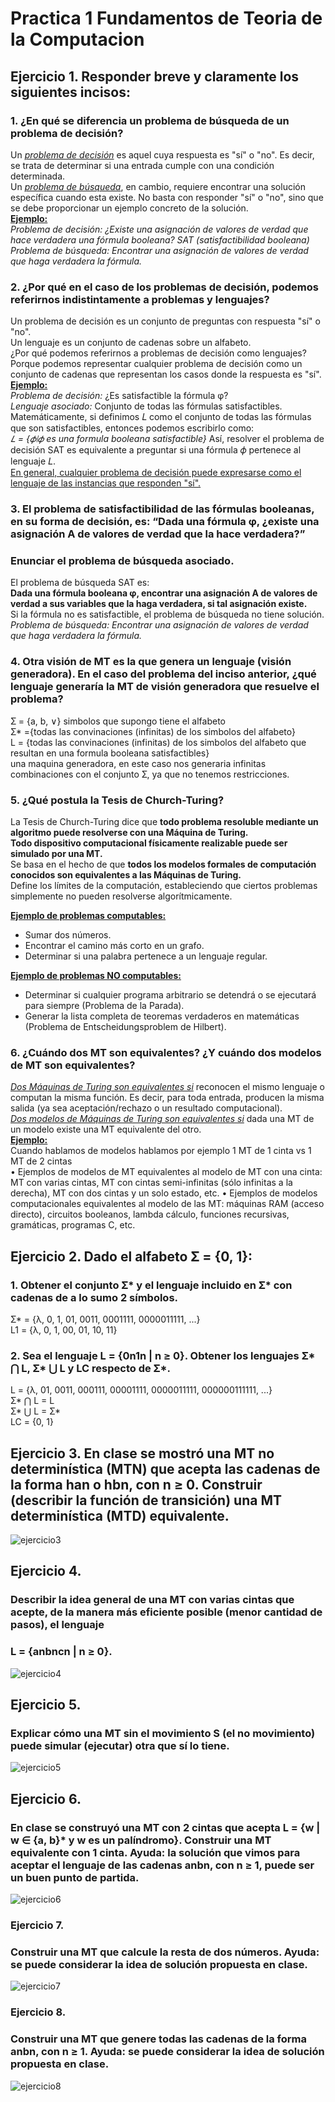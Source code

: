# Practica 1 Fundamentos de Teoria de la Computacion

## Ejercicio 1. Responder breve y claramente los siguientes incisos:

### 1. ¿En qué se diferencia un problema de búsqueda de un problema de decisión?  
Un <u>*problema de decisión*</u> es aquel cuya respuesta es "sí" o "no". Es decir, se trata de determinar si una entrada cumple con una condición determinada.  
Un <u>*problema de búsqueda*</u>, en cambio, requiere encontrar una solución específica cuando esta existe. No basta con responder "sí" o "no", sino que se debe proporcionar un ejemplo concreto de la solución.  
<u>**Ejemplo:**</u>   
*Problema de decisión: ¿Existe una asignación de valores de verdad que hace verdadera una fórmula booleana? SAT (satisfactibilidad booleana)*  
*Problema de búsqueda: Encontrar una asignación de valores de verdad que haga verdadera la fórmula.*
  
### 2. ¿Por qué en el caso de los problemas de decisión, podemos referirnos indistintamente a problemas y lenguajes?
Un problema de decisión es un conjunto de preguntas con respuesta "sí" o "no".  
Un lenguaje es un conjunto de cadenas sobre un alfabeto.  
¿Por qué podemos referirnos a problemas de decisión como lenguajes?  
Porque podemos representar cualquier problema de decisión como un conjunto de cadenas que representan los casos donde la respuesta es "sí".  
<u>**Ejemplo:**</u>  
*Problema de decisión:*  ¿Es satisfactible la fórmula φ?  
*Lenguaje asociado:*  Conjunto de todas las fórmulas satisfactibles.  
Matemáticamente, si definimos 𝐿 como el conjunto de todas las fórmulas que son satisfactibles, entonces podemos escribirlo como:  
*𝐿 = {𝜙∣𝜙 es una formula booleana satisfactible}*
Así, resolver el problema de decisión SAT es equivalente a preguntar si una fórmula 𝜙 pertenece al lenguaje 𝐿.  
<u>En general, cualquier problema de decisión puede expresarse como el lenguaje de las instancias que responden "sí".</u>
  
### 3. El problema de satisfactibilidad de las fórmulas booleanas, en su forma de decisión, es: “Dada una  fórmula  φ,  ¿existe  una  asignación  A  de valores de  verdad  que  la  hace  verdadera?”  
### Enunciar el problema de búsqueda asociado.  
El problema de búsqueda SAT es:  
**Dada una fórmula booleana φ, encontrar una asignación A de valores de verdad a sus variables que la haga verdadera, si tal asignación existe.**  
Si la fórmula no es satisfactible, el problema de búsqueda no tiene solución.  
*Problema de búsqueda: Encontrar una asignación de valores de verdad que haga verdadera la fórmula.*
  
### 4. Otra visión de MT es la que genera un lenguaje (visión generadora). En el caso del problema del  inciso  anterior,  ¿qué  lenguaje  generaría  la  MT  de  visión  generadora  que  resuelve  el problema?  
Ʃ = {a, b, ∨} simbolos que supongo tiene el alfabeto  
Ʃ* ={todas las convinaciones (infinitas) de los simbolos del alfabeto}  
L = {todas las convinaciones (infinitas) de los simbolos del alfabeto que resultan en una formula booleana satisfactibles}   
una maquina generadora, en este caso nos generaria infinitas combinaciones con el conjunto Ʃ, ya que no tenemos restricciones.

  
### 5. ¿Qué postula la Tesis de Church-Turing?   
La Tesis de Church-Turing dice que **todo problema resoluble mediante un algoritmo puede resolverse con una Máquina de Turing.**  
**Todo dispositivo computacional físicamente realizable puede ser simulado por una MT.**  
Se basa en el hecho de que **todos los modelos formales de computación conocidos son equivalentes a las Máquinas de Turing.**  
Define los límites de la computación, estableciendo que ciertos problemas simplemente no pueden resolverse algorítmicamente.  

<u>**Ejemplo de problemas computables:**</u>  
- Sumar dos números.
- Encontrar el camino más corto en un grafo.
- Determinar si una palabra pertenece a un lenguaje regular.  

<u>**Ejemplo de problemas NO computables:**</u>  
- Determinar si cualquier programa arbitrario se detendrá o se ejecutará para siempre (Problema de la Parada).
- Generar la lista completa de teoremas verdaderos en matemáticas (Problema de Entscheidungsproblem de Hilbert).
  
### 6. ¿Cuándo dos MT son equivalentes? ¿Y cuándo dos modelos de MT son equivalentes?  
<u>*Dos Máquinas de Turing son equivalentes si*</u> reconocen el mismo lenguaje o computan la misma función. Es decir, para toda entrada, producen la misma salida (ya sea aceptación/rechazo o un resultado computacional).  
<u>*Dos modelos de Máquinas de Turing son equivalentes si*</u> dada una MT de un modelo existe una MT equivalente del otro.  
<u>**Ejemplo:**</u>  
Cuando hablamos de modelos hablamos por ejemplo 1 MT de 1 cinta vs 1 MT de 2 cintas  
• Ejemplos de modelos de MT equivalentes al modelo de MT con una cinta: MT con varias cintas, MT con
cintas semi-infinitas (sólo infinitas a la derecha), MT con dos cintas y un solo estado, etc.
• Ejemplos de modelos computacionales equivalentes al modelo de las MT: máquinas RAM (acceso
directo), circuitos booleanos, lambda cálculo, funciones recursivas, gramáticas, programas C, etc.
  

## Ejercicio 2. Dado el alfabeto Ʃ = {0, 1}: 
### 1. Obtener el conjunto Ʃ* y el lenguaje incluido en Ʃ* con cadenas de a lo sumo 2 símbolos.   
Ʃ* = {λ, 0, 1, 01, 0011, 0001111, 0000011111, ...}  
L1 = {λ, 0, 1, 00, 01, 10, 11}  

### 2. Sea el lenguaje L = {0n1n | n ≥ 0}. Obtener los lenguajes Ʃ* ⋂ L, Ʃ* ⋃ L y LC respecto de Ʃ*.  
L = {λ, 01, 0011, 000111, 00001111, 0000011111, 000000111111, ...}  
Ʃ* ⋂ L = L  
Ʃ* ⋃ L = Ʃ*  
LC = {0, 1}  

## Ejercicio 3. En clase se mostró una MT no determinística (MTN) que acepta las cadenas de la forma han o hbn, con n ≥ 0. Construir (describir la función de transición) una MT  determinística (MTD) equivalente.  
![ejercicio3](./imagenes/trabajo1-ejercicio3.png)

 
## Ejercicio 4.  
### Describir la idea general de una MT con varias cintas que acepte, de la manera más eficiente posible (menor cantidad de pasos), el lenguaje
### L = {anbncn | n ≥ 0}.  
![ejercicio4](./imagenes/trabajo1-ejercicio4.png)

## Ejercicio  5.  
### Explicar  cómo  una  MT  sin  el  movimiento  S  (el  no  movimiento)  puede  simular (ejecutar) otra que sí lo tiene.  
![ejercicio5](./imagenes/trabajo1-ejercicio5.png)

## Ejercicio 6.  
### En clase se construyó una MT con 2 cintas que acepta L = {w | w ∈ {a, b}* y w es un palíndromo}.  Construir  una  MT  equivalente  con  1  cinta.  Ayuda:  la  solución  que  vimos  para aceptar el lenguaje de las cadenas anbn, con n ≥ 1, puede ser un buen punto de partida. 
![ejercicio6](./imagenes/trabajo1-ejercicio6.png)

### Ejercicio 7.  
### Construir una MT que calcule la resta de dos números. Ayuda: se puede considerar la idea de solución propuesta en clase. 
![ejercicio7](./imagenes/trabajo1-ejercicio7.png)

### Ejercicio 8.  
### Construir una MT que genere todas las cadenas de la forma anbn, con n ≥ 1. Ayuda: se puede considerar la idea de solución propuesta en clase. 
 ![ejercicio8](./imagenes/trabajo1-ejercicio8.png)
